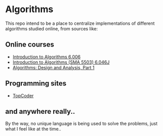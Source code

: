 # Algorithms
This repo intend to be a place to centralize implementations of different algorithms studied online, from sources like:

## Online courses
* [Introduction to Algorithms 6.006](http://ocw.mit.edu/courses/electrical-engineering-and-computer-science/6-006-introduction-to-algorithms-fall-2011)
* [Introduction to Algorithms (SMA 5503) 6.046J](http://ocw.mit.edu/courses/electrical-engineering-and-computer-science/6-046j-introduction-to-algorithms-sma-5503-fall-2005)
* [Algorithms: Design and Analysis, Part 1 ](https://class.coursera.org/algo-004)

## Programming sites
* [TopCoder](http://topcoder.com/tc)

## and anywhere really..
By the way, no unique language is being used to solve the problems, just what I feel like at the time..
